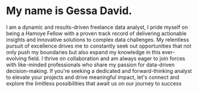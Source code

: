 # My name is Gessa David.
I am a dynamic and results-driven freelance data analyst, I pride myself on being a Hamoye Fellow with a proven track record of delivering actionable insights and innovative solutions to complex data challenges. My relentless pursuit of excellence drives me to constantly seek out opportunities that not only push my boundaries but also expand my knowledge in this ever-evolving field.
I thrive on collaboration and am always eager to join forces with like-minded professionals who share my passion for data-driven decision-making. 
If you're seeking a dedicated and forward-thinking analyst to elevate your projects and drive meaningful impact, let's connect and explore the limitless possibilities that await us on our journey to success
